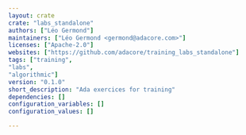 ```yaml
---
layout: crate
crate: "labs_standalone"
authors: ["Léo Germond"]
maintainers: ["Léo Germond <germond@adacore.com>"]
licenses: ["Apache-2.0"]
websites: ["https://github.com/adacore/training_labs_standalone"]
tags: ["training",
"labs",
"algorithmic"]
version: "0.1.0"
short_description: "Ada exercices for training"
dependencies: []
configuration_variables: []
configuration_values: []

---
```



